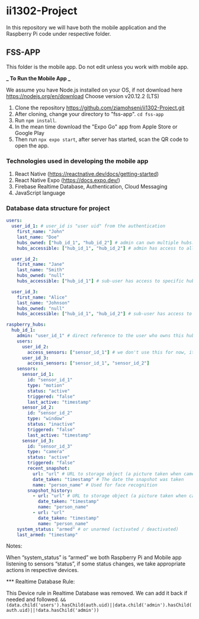 # ii1302-Project

In this repository we will have both the mobile application and the Raspberry Pi code under respective folder.

## FSS-APP

This folder is the mobile app. Do not edit unless you work with mobile app.

**_ To Run the Mobile App _**

We assume you have Node.js installed on your OS, if not download here https://nodejs.org/en/download
Choose version v20.12.2 (LTS)

1. Clone the repository https://github.com/ziamohseni/ii1302-Project.git
2. After cloning, change your directory to "fss-app". `cd fss-app`
3. Run `npm install`.
4. In the mean time download the "Expo Go" app from Apple Store or Google Play
5. Then run `npx expo start`, after server has started, scan the QR code to open the app.

### Technologies used in developing the mobile app

1. React Native (https://reactnative.dev/docs/getting-started)
2. React Native Expo (https://docs.expo.dev/)
3. Firebase Realtime Database, Authentication, Cloud Messaging
4. JavaScript language

### Database data structure for project

```yaml
users:
  user_id_1: # user_id is "user uid" from the authentication
    first_name: "John"
    last_name: "Doe"
    hubs_owned: ["hub_id_1", "hub_id_2"] # admin can own multiple hubs. * Empty intially. we don't use "null".
    hubs_accessible: ["hub_id_1", "hub_id_2"] # admin has access to all owned hubs

  user_id_2:
    first_name: "Jane"
    last_name: "Smith"
    hubs_owned: "null"
    hubs_accessible: ["hub_id_1"] # sub-user has access to specific hubs

  user_id_3:
    first_name: "Alice"
    last_name: "Johnson"
    hubs_owned: "null"
    hubs_accessible: ["hub_id_1", "hub_id_2"] # sub-user has access to specific hubs

raspberry_hubs:
  hub_id_1:
    admin: "user_id_1" # direct reference to the user who owns this hub
    users:
      user_id_2:
        access_sensors: ["sensor_id_1"] # we don't use this for now, it is too complicated on app development.
      user_id_3:
        access_sensors: ["sensor_id_1", "sensor_id_2"]
    sensors:
      sensor_id_1:
        id: "sensor_id_1"
        type: "motion"
        status: "active"
        triggered: "false"
        last_active: "timestamp"
      sensor_id_2:
        id: "sensor_id_2"
        type: "window"
        status: "inactive"
        triggered: "false"
        last_active: "timestamp"
      sensor_id_3:
        id: "sensor_id_3"
        type: "camera"
        status: "active"
        triggered: "false"
        recent_snapshot:
          url: "url" # URL to storage object (a picture taken when camera is activated by a sensor)
          date_taken: "timestamp" # The date the snapshot was taken
          name: "person_name" # Used for face recognition
        snapshot_history:
          - url: "url" # URL to storage object (a picture taken when camera is activated by a sensor)
            date_taken: "timestamp"
            name: "person_name"
          - url: "url"
            date_taken: "timestamp"
            name: "person_name"
    system_status: "armed" # or unarmed (activated / deactivated)
    last_armed: "timestamp"
```

Notes:

When “system_status” is “armed” we both Raspberry Pi and Mobile app listening to sensors “status”, if some status changes, we take appropriate actions in respective devices.

\*\*\* Realtime Database Rule:

This Device rule in Realtime Database was removed. We can add it back if needed and followed.
`&& (data.child('users').hasChild(auth.uid)||data.child('admin').hasChild(auth.uid)||!data.hasChild('admin'))`
